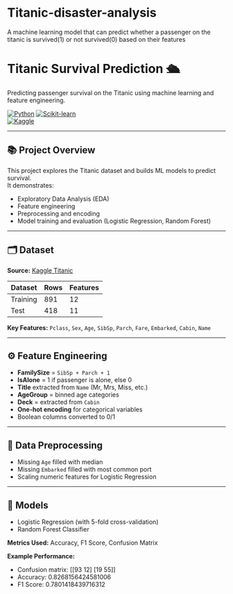 # Titanic-disaster-analysis
A machine learning model that can predict whether a passenger on the titanic is survived(1) or not survived(0) based on their features

# Titanic Survival Prediction 🛳️

Predicting passenger survival on the Titanic using machine learning and feature engineering.  

[![Python](https://img.shields.io/badge/Python-3.11-blue)](https://www.python.org/) 
[![Scikit-learn](https://img.shields.io/badge/Scikit--learn-1.3.0-green)](https://scikit-learn.org/)  
[![Kaggle](https://img.shields.io/badge/Kaggle-Titanic-orange)](https://www.kaggle.com/c/titanic)

---

## 📚 Project Overview
This project explores the Titanic dataset and builds ML models to predict survival.  
It demonstrates:
- Exploratory Data Analysis (EDA)
- Feature engineering
- Preprocessing and encoding
- Model training and evaluation (Logistic Regression, Random Forest)

---

## 🗂 Dataset
**Source:** [Kaggle Titanic](https://www.kaggle.com/c/titanic/data)  

| Dataset | Rows | Features |
|---------|------|---------|
| Training | 891 | 12 |
| Test | 418 | 11 |

**Key Features:** `Pclass`, `Sex`, `Age`, `SibSp`, `Parch`, `Fare`, `Embarked`, `Cabin`, `Name`

---

## ⚙️ Feature Engineering
- **FamilySize** = `SibSp + Parch + 1`  
- **IsAlone** = 1 if passenger is alone, else 0  
- **Title** extracted from `Name` (Mr, Mrs, Miss, etc.)  
- **AgeGroup** = binned age categories  
- **Deck** = extracted from `Cabin`  
- **One-hot encoding** for categorical variables  
- Boolean columns converted to 0/1  

---

## 🔧 Data Preprocessing
- Missing `Age` filled with median  
- Missing `Embarked` filled with most common port  
- Scaling numeric features for Logistic Regression  

---

## 🤖 Models
- Logistic Regression (with 5-fold cross-validation)  
- Random Forest Classifier  

**Metrics Used:** Accuracy, F1 Score, Confusion Matrix  

**Example Performance:**
- Confusion matrix: [[93 12]
                    [19 55]]
- Accuracy: 0.8268156424581006
- F1 Score: 0.7801418439716312
